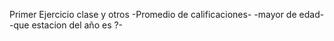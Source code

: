 Primer Ejercicio clase y otros 
-Promedio de calificaciones-
-mayor de edad-
-que estacion del año es ?-
